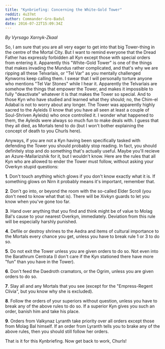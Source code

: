 ```yaml
---
title: "Kynbriefing: Concerning the White-Gold Tower"
reddit: 4u37mt
author: Commander-Gro-Badul
date: 2016-07-22T15:09:34Z
---
```


*By Vyrsago Xarnyk-Zkaal*

So, I am sure that you are all very eager to get into that big Tower-thing in the centre of the Mortal City. But I want to remind everyone that the Dread Father has expressly forbidden all Kyn except those with special orders from entering it. Apparently this "White-Gold Tower" is one of the things that makes invading the Mundus rather complicated, and that's why we are ripping all these Telvarlais, or "Tel Var" as you mentally challenged Kynworns keep calling them. I swear that I will personally torture anyone who mentions "Tel Var Stones" while I hear it. Apparently the Telvarlais are somehow the things that empower the Tower, and makes it impossible to fully "deactivate" whatever it is that makes the Tower so special. And to those Kyn who have studied and learned what they should; no, the Chim-el Adabal is not to worry about any longer. The Tower was apparently highly sacred to the Ayleids (I know that you have all seen at least a couple of Soul-Shriven Ayleids) who once controlled it. I wonder what happened to them, the Ayleids were always so much fun to make deals with. I guess that they all died, as Mortals tend to do (but I won't bother explaining the concept of death to you Churls here).

Anyways, if you are not a Kyn having been specifically tasked with defending the Tower you should probably stop reading. In fact, you should definitely stop and do something that's actually useful. Maybe you'll recieve an Azure-Mallarizshik for it, but I wouldn't know. Here are the rules that all Kyn who are allowed to ender the Tower must follow, without asking your Overkyn stupid questions:

**1**. Don't touch anything which glows if you don't know exactly what it is. If something glows on Nirn it probably means it's important, remember that.

**2**. Don't go into, or beyond the room with the so-called Elder Scroll (you don't need to know what that is). There will be Xivkyn guards to let you know when you've gone too far.

**3**. Hand over anything that you find and think might be of value to Molag Bal's cause to your nearest Overkyn, immediately. Deviation from this rule will be especially harshly punished.

**4**. Defile or destroy shrines to the Aedra and items of cultural importance to the Mortals every chance you get, unless you have to break rule 1 or 3 to do so.

**5**. Do not exit the Tower unless you are given orders to do so. Not even into the Barathrum Centrata (I don't care if the Kyn stationed there have more "fun" than you have in the Tower).

**6**. Don't feed the Daedroth cramators, or the Ogrim, unless you are given orders to do so.

**7**. Slay all and any Mortals that you see (except for the "Empress-Regent Clivia", but you know why she is excluded).

**8**. Follow the orders of your superiors without question, unless you have to break any of the above rules to do so. If a superior Kyn gives you such an order, banish him and take his place.

**9**. Orders from Valkynaz Lyranth take priority over all orders except those from Molag Bal himself. If an order from Lyranth tells you to brake any of the above rules, then you should still follow her orders.

That is it for this Kynbriefing. Now get back to work, Churls!
